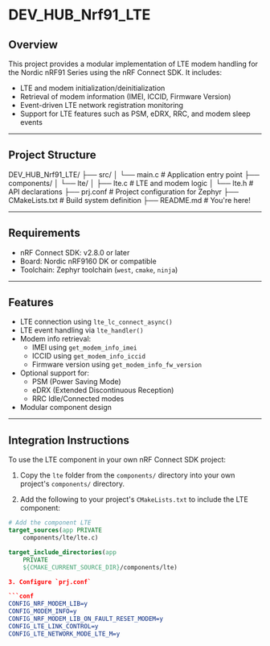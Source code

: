 # DEV_HUB_Nrf91_LTE

## Overview

This project provides a modular implementation of LTE modem handling for the Nordic nRF91 Series using the nRF Connect SDK. It includes:

- LTE and modem initialization/deinitialization  
- Retrieval of modem information (IMEI, ICCID, Firmware Version)  
- Event-driven LTE network registration monitoring  
- Support for LTE features such as PSM, eDRX, RRC, and modem sleep events  

---

## Project Structure

DEV_HUB_Nrf91_LTE/
├── src/
│ └── main.c # Application entry point
├── components/
│ └── lte/
│ ├── lte.c # LTE and modem logic
│ └── lte.h # API declarations
├── prj.conf # Project configuration for Zephyr
├── CMakeLists.txt # Build system definition
├── README.md # You're here!


---

## Requirements

- nRF Connect SDK: v2.8.0 or later  
- Board: Nordic nRF9160 DK or compatible  
- Toolchain: Zephyr toolchain (`west`, `cmake`, `ninja`)  

---

## Features

- LTE connection using `lte_lc_connect_async()`
- LTE event handling via `lte_handler()`
- Modem info retrieval:
  - IMEI using `get_modem_info_imei`
  - ICCID using `get_modem_info_iccid`
  - Firmware version using `get_modem_info_fw_version`
- Optional support for:
  - PSM (Power Saving Mode)
  - eDRX (Extended Discontinuous Reception)
  - RRC Idle/Connected modes
- Modular component design

---

## Integration Instructions

To use the LTE component in your own nRF Connect SDK project:

1. Copy the `lte` folder from the `components/` directory into your own project's `components/` directory.

2. Add the following to your project's `CMakeLists.txt` to include the LTE component:

```cmake
# Add the component LTE
target_sources(app PRIVATE
    components/lte/lte.c)

target_include_directories(app
    PRIVATE
    ${CMAKE_CURRENT_SOURCE_DIR}/components/lte)

3. Configure `prj.conf`

```conf
CONFIG_NRF_MODEM_LIB=y
CONFIG_MODEM_INFO=y
CONFIG_NRF_MODEM_LIB_ON_FAULT_RESET_MODEM=y
CONFIG_LTE_LINK_CONTROL=y
CONFIG_LTE_NETWORK_MODE_LTE_M=y